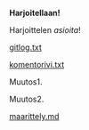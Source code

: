 **Harjoitellaan!**

Harjoittelen *asioita*!

[gitlog.txt](https://github.com/hepitk/ot-harjoitustyo/blob/master/laskarit/gitlog.txt)

[komentorivi.txt](https://github.com/hepitk/ot-harjoitustyo/blob/master/laskarit/komentorivi.txt)

Muutos1.

Muutos2.

[maarittely.md](https://github.com/hepitk/ot-harjoitustyo/blob/master/maarittely.md)

